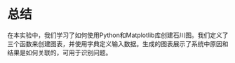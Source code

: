 # 总结

在本实验中，我们学习了如何使用Python和Matplotlib库创建石川图。我们定义了三个函数来创建图表，并使用字典定义输入数据。生成的图表展示了系统中原因和结果是如何关联的，可用于识别问题。
